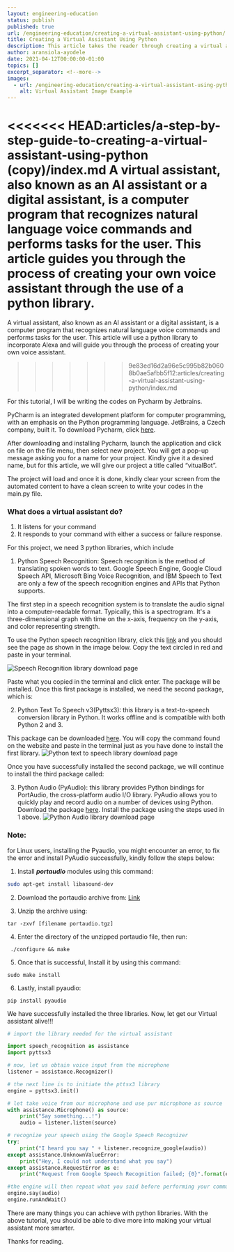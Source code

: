 ```yaml
---
layout: engineering-education
status: publish
published: true
url: /engineering-education/creating-a-virtual-assistant-using-python/
title: Creating a Virtual Assistant Using Python
description: This article takes the reader through creating a virtual assistant using python. A virtual assistant, also called an AI assistant or digital assistant, is an application program that understands natural language voice commands and completes tasks for the user.
author: aransiola-ayodele
date: 2021-04-12T00:00:00-01:00
topics: []
excerpt_separator: <!--more-->
images:
  - url: /engineering-education/creating-a-virtual-assistant-using-python/hero.jpg
    alt: Virtual Assistant Image Example
---
```

<<<<<<< HEAD:articles/a-step-by-step-guide-to-creating-a-virtual-assistant-using-python (copy)/index.md
A virtual assistant, also known as an AI assistant or a digital assistant, is a computer program that recognizes natural language voice commands and performs tasks for the user. This article guides you through the process of creating your own voice assistant through the use of a python library.
=======

A virtual assistant, also known as an AI assistant or a digital assistant, is a computer program that recognizes natural language voice commands and performs tasks for the user. This article will use a python library to incorporate Alexa and will guide you through the process of creating your own voice assistant.

>>>>>>> 9e83ed16d2a96e5c995b82b0608b0ae5afbb5f12:articles/creating-a-virtual-assistant-using-python/index.md
<!--more-->

For this tutorial, I will be writing the codes on Pycharm by Jetbrains.

PyCharm is an integrated development platform for computer programming, with an emphasis on the Python programming language. JetBrains, a Czech company, built it. To download Pycharm, click [here](https://www.jetbrains.com/pycharm/download/).

After downloading and installing Pycharm, launch the application and click on file on the file menu, then select new project. You will get a pop-up message asking you for a name for your project. Kindly give it a desired name, but for this article, we will give our project a title called “vitualBot”.

The project will load and once it is done, kindly clear your screen from the automated content to have a clean screen to write your codes in the main.py file.

### What does a virtual assistant do?

1. It listens for your command
2. It responds to your command with either a success or failure response.

For this project, we need 3 python libraries, which include

1. Python Speech Recognition: Speech recognition is the method of translating spoken words to text. Google Speech Engine, Google Cloud Speech API, Microsoft Bing Voice Recognition, and IBM Speech to Text are only a few of the speech recognition engines and APIs that Python supports.

The first step in a speech recognition system is to translate the audio signal into a computer-readable format. Typically, this is a spectrogram. It's a three-dimensional graph with time on the x-axis, frequency on the y-axis, and color representing strength.

To use the Python speech recognition library, click this [link](https://pypi.org/project/SpeechRecognition/) and you should see the page as shown in the image below. Copy the text circled in red and paste in your terminal.

![Speech Recognition library download page](/engineering-education/creating-a-virtual-assistant-using-python/python-speech.png)

Paste what you copied in the terminal and click enter. The package will be installed. Once this first package is installed, we need the second package, which is:

2. Python Text To Speech v3(Pyttsx3): this library is a text-to-speech conversion library in Python. It works offline and is compatible with both Python 2 and 3.

This package can be downloaded [here](https://pypi.org/project/pyttsx3/). You will copy the command found on the website and paste in the terminal just as you have done to install the first library.
![Python text to speech library download page](/engineering-education/creating-a-virtual-assistant-using-python/pyttsx3.png)

Once you have successfully installed the second package, we will continue to install the third package called:

3. Python Audio (PyAudio): this library provides Python bindings for PortAudio, the cross-platform audio I/O library. PyAudio allows you to quickly play and record audio on a number of devices using Python. Download the package [here](https://pypi.org/project/PyAudio/). Install the package using the steps used in 1 above.
   ![Python Audio library download page](/engineering-education/creating-a-virtual-assistant-using-python/pyaudio.png)

### Note:

for Linux users, installing the Pyaudio, you might encounter an error, to fix the error and install PyAudio successfully, kindly follow the steps below:

1. Install **_portaudio_** modules using this command:

```bash
sudo apt-get install libasound-dev
```

2. Download the portaudio archive from: [Link](http://files.portaudio.com/download.html)

3. Unzip the archive using:

```terminal
tar -zxvf [filename portaudio.tgz]
```

4. Enter the directory of the unzipped portaudio file, then run:

```terminal
 ./configure && make
```

5. Once that is successful, Install it by using this command:

```terminal
sudo make install
```

6. Lastly, install pyaudio:

```terminal
pip install pyaudio
```

We have successfully installed the three libraries. Now, let get our Virtual assistant alive!!!

```python
# import the library needed for the virtual assistant

import speech_recognition as assistance
import pyttsx3

# now, let us obtain voice input from the microphone
listener = assistance.Recognizer()

# the next line is to initiate the pttsx3 library
engine = pyttsx3.init()

# let take voice from our microphone and use pur microphone as source
with assistance.Microphone() as source:
    print("Say something...!")
    audio = listener.listen(source)

# recognize your speech using the Google Speech Recognizer
try:
    print("I heard you say " + listener.recognize_google(audio))
except assistance.UnknownValueError:
    print("Hey, I could not understand what you say")
except assistance.RequestError as e:
    print("Request from Google Speech Recognition failed; {0}".format(e))

#the engine will then repeat what you said before performing your command
engine.say(audio)
engine.runAndWait()

```

There are many things you can achieve with python libraries. With the above tutorial, you should be able to dive more into making your virtual assistant more smarter.

Thanks for reading.
